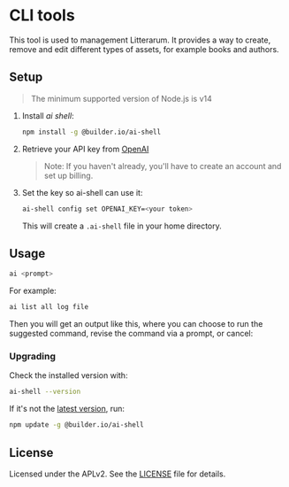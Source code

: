 # CLI tools

This tool is used to management Litterarum. It provides a way to create, remove and edit different types of assets, for example books and authors.

## Setup

> The minimum supported version of Node.js is v14

1. Install _ai shell_:

   ```sh
   npm install -g @builder.io/ai-shell
   ```

2. Retrieve your API key from [OpenAI](https://platform.openai.com/account/api-keys)

   > Note: If you haven't already, you'll have to create an account and set up billing.

3. Set the key so ai-shell can use it:

   ```sh
   ai-shell config set OPENAI_KEY=<your token>
   ```

   This will create a `.ai-shell` file in your home directory.

## Usage

```bash
ai <prompt>
```

For example:

```bash
ai list all log file
```

Then you will get an output like this, where you can choose to run the suggested command, revise the command via a prompt, or cancel:

### Upgrading

Check the installed version with:

```bash
ai-shell --version
```

If it's not the [latest version](https://github.com/BuilderIO/ai-shell/tags), run:

```bash
npm update -g @builder.io/ai-shell
```

## License

Licensed under the APLv2. See the [LICENSE](https://github.com/jsynowiec/node-typescript-boilerplate/blob/main/LICENSE) file for details.
